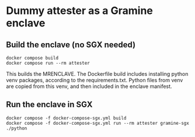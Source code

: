 # Dummy attester as a Gramine enclave

## Build the enclave (no SGX needed)

```
docker compose build
docker compose run --rm attester
```

This builds the MRENCLAVE.
The Dockerfile build includes installing python venv packages, according to the requirements.txt. Python files from venv are copied from this venv, and then included in the enclave manifest. 

## Run the enclave in SGX

```
docker compose -f docker-compose-sgx.yml build
docker compose -f docker-compose-sgx.yml run --rm attester gramine-sgx ./python
```